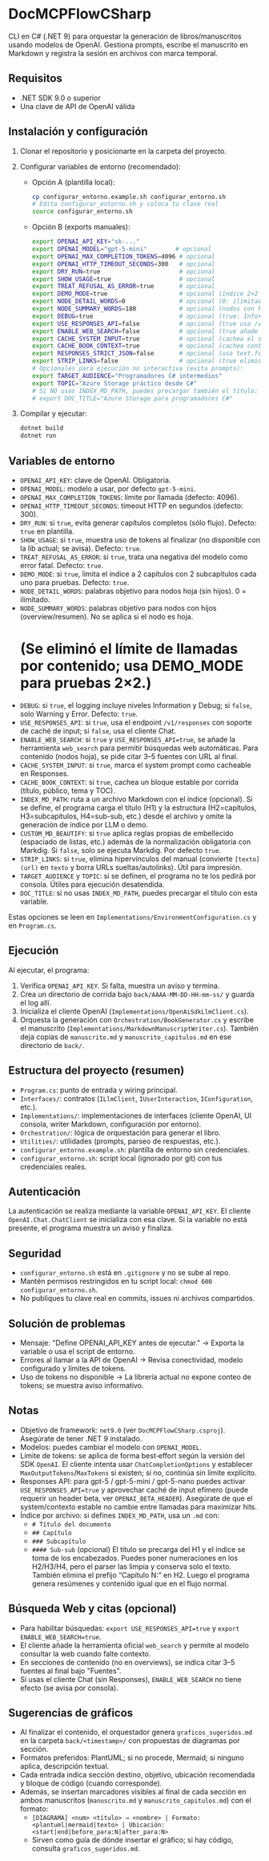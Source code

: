 # DocMCPFlowCSharp

CLI en C# (.NET 9) para orquestar la generación de libros/manuscritos usando modelos de OpenAI. Gestiona prompts, escribe el manuscrito en Markdown y registra la sesión en archivos con marca temporal.

## Requisitos

- .NET SDK 9.0 o superior
- Una clave de API de OpenAI válida

## Instalación y configuración

1) Clonar el repositorio y posicionarte en la carpeta del proyecto.

2) Configurar variables de entorno (recomendado):

   - Opción A (plantilla local):
     ```bash
     cp configurar_entorno.example.sh configurar_entorno.sh
     # Edita configurar_entorno.sh y coloca tu clave real
     source configurar_entorno.sh
     ```

   - Opción B (exports manuales):
     ```bash
     export OPENAI_API_KEY="sk-..."
     export OPENAI_MODEL="gpt-5-mini"        # opcional
     export OPENAI_MAX_COMPLETION_TOKENS=4096 # opcional
     export OPENAI_HTTP_TIMEOUT_SECONDS=300   # opcional
     export DRY_RUN=true                      # opcional
     export SHOW_USAGE=true                   # opcional
     export TREAT_REFUSAL_AS_ERROR=true       # opcional
     export DEMO_MODE=true                    # opcional (índice 2×2 por defecto)
     export NODE_DETAIL_WORDS=0               # opcional (0: ilimitado, nodos hoja)
     export NODE_SUMMARY_WORDS=180            # opcional (nodos con hijos)
     export DEBUG=true                        # opcional (true: Info+Debug; false: solo Warning+Error)
     export USE_RESPONSES_API=false           # opcional (true usa /v1/responses con caché de input)
     export ENABLE_WEB_SEARCH=false           # opcional (true añade herramienta de búsqueda; requiere USE_RESPONSES_API=true)
     export CACHE_SYSTEM_INPUT=true           # opcional (cachea el system prompt)
     export CACHE_BOOK_CONTEXT=true           # opcional (cachea contexto del libro por corrida)
     export RESPONSES_STRICT_JSON=false       # opcional (usa text.format para forzar JSON)
     export STRIP_LINKS=false                 # opcional (true elimina hipervínculos del manual para impresión)
     # Opcionales para ejecución no interactiva (evita prompts):
     export TARGET_AUDIENCE="Programadores C# intermedios"
     export TOPIC="Azure Storage práctico desde C#"
     # Si NO usas INDEX_MD_PATH, puedes precargar también el título:
     # export DOC_TITLE="Azure Storage para programadores C#"
     ```

3) Compilar y ejecutar:
   ```bash
   dotnet build
   dotnet run
   ```

## Variables de entorno

- `OPENAI_API_KEY`: clave de OpenAI. Obligatoria.
- `OPENAI_MODEL`: modelo a usar, por defecto `gpt-5-mini`.
- `OPENAI_MAX_COMPLETION_TOKENS`: límite por llamada (defecto: 4096).
- `OPENAI_HTTP_TIMEOUT_SECONDS`: timeout HTTP en segundos (defecto: 300).
- `DRY_RUN`: si `true`, evita generar capítulos completos (sólo flujo). Defecto: `true` en plantilla.
- `SHOW_USAGE`: si `true`, muestra uso de tokens al finalizar (no disponible con la lib actual; se avisa). Defecto: `true`.
- `TREAT_REFUSAL_AS_ERROR`: si `true`, trata una negativa del modelo como error fatal. Defecto: `true`.
- `DEMO_MODE`: si `true`, limita el índice a 2 capítulos con 2 subcapítulos cada uno para pruebas. Defecto: `true`.
- `NODE_DETAIL_WORDS`: palabras objetivo para nodos hoja (sin hijos). 0 = ilimitado.
- `NODE_SUMMARY_WORDS`: palabras objetivo para nodos con hijos (overview/resumen). No se aplica si el nodo es hoja.
  # (Se eliminó el límite de llamadas por contenido; usa DEMO_MODE para pruebas 2×2.)
- `DEBUG`: si `true`, el logging incluye niveles Information y Debug; si `false`, solo Warning y Error. Defecto: `true`.
- `USE_RESPONSES_API`: si `true`, usa el endpoint `/v1/responses` con soporte de caché de input; si `false`, usa el cliente Chat.
 - `ENABLE_WEB_SEARCH`: si `true` y `USE_RESPONSES_API=true`, se añade la herramienta `web_search` para permitir búsquedas web automáticas. Para contenido (nodos hoja), se pide citar 3–5 fuentes con URL al final.
- `CACHE_SYSTEM_INPUT`: si `true`, marca el system prompt como cacheable en Responses.
- `CACHE_BOOK_CONTEXT`: si `true`, cachea un bloque estable por corrida (título, público, tema y TOC).
- `INDEX_MD_PATH`: ruta a un archivo Markdown con el índice (opcional). Si se define, el programa carga el título (H1) y la estructura (H2=capítulos, H3=subcapítulos, H4=sub-sub, etc.) desde el archivo y omite la generación de índice por LLM o demo.
- `CUSTOM_MD_BEAUTIFY`: si `true` aplica reglas propias de embellecido (espaciado de listas, etc.) además de la normalización obligatoria con Markdig. Si `false`, solo se ejecuta Markdig. Por defecto `true`.
 - `STRIP_LINKS`: si `true`, elimina hipervínculos del manual (convierte `[texto](url)` en `texto` y borra URLs sueltas/autolinks). Útil para impresión.
 - `TARGET_AUDIENCE` y `TOPIC`: si se definen, el programa no te los pedirá por consola. Útiles para ejecución desatendida.
 - `DOC_TITLE`: si no usas `INDEX_MD_PATH`, puedes precargar el título con esta variable.

Estas opciones se leen en `Implementations/EnvironmentConfiguration.cs` y en `Program.cs`.

## Ejecución

Al ejecutar, el programa:

1) Verifica `OPENAI_API_KEY`. Si falta, muestra un aviso y termina.
2) Crea un directorio de corrida bajo `back/AAAA-MM-DD-HH-mm-ss/` y guarda el log allí.
3) Inicializa el cliente OpenAI (`Implementations/OpenAiSdkLlmClient.cs`).
4) Orquesta la generación con `Orchestration/BookGenerator.cs` y escribe el manuscrito (`Implementations/MarkdownManuscriptWriter.cs`). También deja copias de `manuscrito.md` y `manuscrito_capitulos.md` en ese directorio de `back/`.

## Estructura del proyecto (resumen)

- `Program.cs`: punto de entrada y wiring principal.
- `Interfaces/`: contratos (`ILlmClient`, `IUserInteraction`, `IConfiguration`, etc.).
- `Implementations/`: implementaciones de interfaces (cliente OpenAI, UI consola, writer Markdown, configuración por entorno).
- `Orchestration/`: lógica de orquestación para generar el libro.
- `Utilities/`: utilidades (prompts, parseo de respuestas, etc.).
- `configurar_entorno.example.sh`: plantilla de entorno sin credenciales.
- `configurar_entorno.sh`: script local (ignorado por git) con tus credenciales reales.

## Autenticación

La autenticación se realiza mediante la variable `OPENAI_API_KEY`. El cliente `OpenAI.Chat.ChatClient` se inicializa con esa clave. Si la variable no está presente, el programa muestra un aviso y finaliza.

## Seguridad

- `configurar_entorno.sh` está en `.gitignore` y no se sube al repo.
- Mantén permisos restringidos en tu script local: `chmod 600 configurar_entorno.sh`.
- No publiques tu clave real en commits, issues ni archivos compartidos.

## Solución de problemas

- Mensaje: "Define OPENAI_API_KEY antes de ejecutar." → Exporta la variable o usa el script de entorno.
- Errores al llamar a la API de OpenAI → Revisa conectividad, modelo configurado y límites de tokens.
- Uso de tokens no disponible → La librería actual no expone conteo de tokens; se muestra aviso informativo.

## Notas

- Objetivo de framework: `net9.0` (ver `DocMCPFlowCSharp.csproj`). Asegúrate de tener .NET 9 instalado.
- Modelos: puedes cambiar el modelo con `OPENAI_MODEL`.
- Límite de tokens: se aplica de forma best‑effort según la versión del SDK `OpenAI`. El cliente intenta usar `ChatCompletionOptions` y establecer `MaxOutputTokens`/`MaxTokens` si existen; si no, continúa sin límite explícito.
 - Responses API: para gpt-5 / gpt-5-mini / gpt-5-nano puedes activar `USE_RESPONSES_API=true` y aprovechar caché de input efímero (puede requerir un header beta, ver `OPENAI_BETA_HEADER`). Asegúrate de que el system/contexto estable no cambie entre llamadas para maximizar hits.
 - Índice por archivo: si defines `INDEX_MD_PATH`, usa un `.md` con:
   - `# Título del documento`
   - `## Capítulo`
   - `### Subcapítulo`
   - `#### Sub-sub` (opcional)
   El título se precarga del H1 y el índice se toma de los encabezados. Puedes poner numeraciones en los H2/H3/H4, pero el parser las limpia y conserva solo el texto. También elimina el prefijo “Capítulo N:” en H2. Luego el programa genera resúmenes y contenido igual que en el flujo normal.

## Búsqueda Web y citas (opcional)

- Para habilitar búsquedas: `export USE_RESPONSES_API=true` y `export ENABLE_WEB_SEARCH=true`.
- El cliente añade la herramienta oficial `web_search` y permite al modelo consultar la web cuando falte contexto.
- En secciones de contenido (no en overviews), se indica citar 3–5 fuentes al final bajo "Fuentes".
- Si usas el cliente Chat (sin Responses), `ENABLE_WEB_SEARCH` no tiene efecto (se avisa por consola).

## Sugerencias de gráficos

- Al finalizar el contenido, el orquestador genera `graficos_sugeridos.md` en la carpeta `back/<timestamp>/` con propuestas de diagramas por sección.
- Formatos preferidos: PlantUML; si no procede, Mermaid; si ninguno aplica, descripción textual.
- Cada entrada indica sección destino, objetivo, ubicación recomendada y bloque de código (cuando corresponde).
- Además, se insertan marcadores visibles al final de cada sección en ambos manuscritos (`manuscrito.md` y `manuscrito_capitulos.md`) con el formato:
  - `[DIAGRAMA] <num> <título> → <nombre> | Formato: <plantuml|mermaid|texto> | Ubicación: <start|end|before_para:N|after_para:N>`
  - Sirven como guía de dónde insertar el gráfico; si hay código, consulta `graficos_sugeridos.md`.
